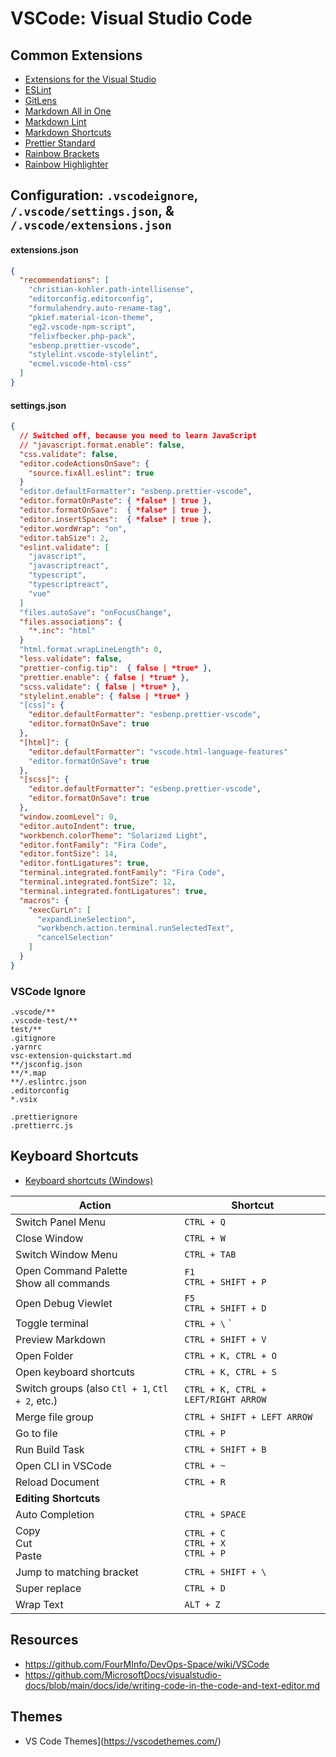 # VSCode: Visual Studio Code

## Common Extensions  

- [Extensions for the Visual Studio](https://marketplace.visualstudio.com/)  
- [ESLint](https://marketplace.visualstudio.com/items?itemName=dbaeumer.vscode-eslint)  
- [GitLens](https://marketplace.visualstudio.com/items?itemName=eamodio.gitlens)  
- [Markdown All in One](https://marketplace.visualstudio.com/items?itemName=yzhang.markdown-all-in-one)
- [Markdown Lint](https://marketplace.visualstudio.com/items?itemName=DavidAnson.vscode-markdownlint)  
- [Markdown Shortcuts](https://marketplace.visualstudio.com/items?itemName=mdickin.markdown-shortcuts)  
- [Prettier Standard](https://marketplace.visualstudio.com/items?itemName=numso.prettier-standard-vscode)  
- [Rainbow Brackets](https://marketplace.visualstudio.com/items?itemName=2gua.rainbow-brackets)  
- [Rainbow Highlighter](https://marketplace.visualstudio.com/items?itemName=cobaltblu27.rainbow-highlighter)  

## Configuration: `.vscodeignore`, `/.vscode/settings.json`, & `/.vscode/extensions.json`

#### extensions.json
```json
{
  "recommendations": [
    "christian-kohler.path-intellisense",
    "editorconfig.editorconfig",
    "formulahendry.auto-rename-tag",
    "pkief.material-icon-theme",
    "eg2.vscode-npm-script",
    "felixfbecker.php-pack",
    "esbenp.prettier-vscode",
    "stylelint.vscode-stylelint",
    "ecmel.vscode-html-css"
  ]
}
```

#### settings.json
```json
{
  // Switched off, because you need to learn JavaScript
  // "javascript.format.enable": false,
  "css.validate": false,
  "editor.codeActionsOnSave": {
    "source.fixAll.eslint": true
  }
  "editor.defaultFormatter": "esbenp.prettier-vscode",
  "editor.formatOnPaste": { *false* | true },
  "editor.formatOnSave":  { *false* | true },
  "editor.insertSpaces":  { *false* | true },
  "editor.wordWrap": "on",
  "editor.tabSize": 2,
  "eslint.validate": [
    "javascript",
    "javascriptreact",
    "typescript",
    "typescriptreact",
    "vue"
  ]
  "files.autoSave": "onFocusChange",
  "files.associations": {
    "*.inc": "html"
  }
  "html.format.wrapLineLength": 0,
  "less.validate": false,
  "prettier-config.tip":  { false | *true* },
  "prettier.enable": { false | *true* },
  "scss.validate": { false | *true* },
  "stylelint.enable": { false | *true* }
  "[css]": {
    "editor.defaultFormatter": "esbenp.prettier-vscode",
    "editor.formatOnSave": true
  },
  "[html]": {
    "editor.defaultFormatter": "vscode.html-language-features"
    "editor.formatOnSave": true
  },
  "[scss]": {
    "editor.defaultFormatter": "esbenp.prettier-vscode",
    "editor.formatOnSave": true
  },
  "window.zoomLevel": 0,
  "editor.autoIndent": true,
  "workbench.colorTheme": "Solarized Light",
  "editor.fontFamily": "Fira Code",
  "editor.fontSize": 14,
  "editor.fontLigatures": true,
  "terminal.integrated.fontFamily": "Fira Code",
  "terminal.integrated.fontSize": 12,
  "terminal.integrated.fontLigatures": true,  
  "macros": {
    "execCurLn": [
      "expandLineSelection",
      "workbench.action.terminal.runSelectedText",
      "cancelSelection"
    ]
  }
}
```

### VSCode Ignore
```
.vscode/**
.vscode-test/**
test/**
.gitignore
.yarnrc
vsc-extension-quickstart.md
**/jsconfig.json
**/*.map
**/.eslintrc.json
.editorconfig
*.vsix

.prettierignore
.prettierrc.js
```

## Keyboard Shortcuts

- [Keyboard shortcuts (Windows)](https://code.visualstudio.com/shortcuts/keyboard-shortcuts-windows.pdf)

| Action | Shortcut |  
| --- | --- | 
| Switch Panel Menu | `CTRL + Q` |  
| Close Window | `CTRL + W` |  
| Switch Window Menu | `CTRL + TAB` |  
| Open Command Palette <BR> Show all commands | `F1` <br> `CTRL + SHIFT + P` | 
| Open Debug Viewlet | `F5` <br> `CTRL + SHIFT + D` | 
| Toggle terminal | `CTRL + \` ` | 
| Preview Markdown | `CTRL + SHIFT + V` | 
| Open Folder | `CTRL + K, CTRL + O` | 
| Open keyboard shortcuts | `CTRL + K, CTRL + S` | 
| Switch groups (also `Ctl + 1`, `Ctl + 2`, etc.) | `CTRL + K, CTRL + LEFT/RIGHT ARROW` | 
| Merge file group | `CTRL + SHIFT + LEFT ARROW` | 
| Go to file | `CTRL + P` |  
| Run Build Task | `CTRL + SHIFT + B` | 
| Open CLI in VSCode | `CTRL + ~` |  
| Reload Document | `CTRL + R` |  
| **Editing Shortcuts** |  |  
| Auto Completion | `CTRL + SPACE` | 
| Copy <BR> Cut <BR> Paste | `CTRL + C` <BR> `CTRL + X` <BR> `CTRL + P` |  
| Jump to matching bracket | `CTRL + SHIFT + \` | 
| Super replace | `CTRL + D` |  
| Wrap Text | `ALT + Z` |  

## Resources

- https://github.com/FourMInfo/DevOps-Space/wiki/VSCode
- https://github.com/MicrosoftDocs/visualstudio-docs/blob/main/docs/ide/writing-code-in-the-code-and-text-editor.md 

## Themes

- VS Code Themes](https://vscodethemes.com/)  

